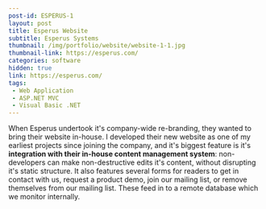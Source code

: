 ```yaml
---
post-id: ESPERUS-1
layout: post
title: Esperus Website
subtitle: Esperus Systems
thumbnail: /img/portfolio/website/website-1-1.jpg
thumbnail-link: https://esperus.com/
categories: software
hidden: true
link: https://esperus.com/
tags:
 - Web Application
 - ASP.NET MVC
 - Visual Basic .NET
---
```


When Esperus undertook it's company-wide re-branding, they wanted to bring their website in-house. I developed their new website as one of my earliest projects since joining the company, and it's biggest feature is it's **integration with their in-house content management system**: non-developers can make non-destructive edits it's content, without disrupting it's static structure. It also features several forms for readers to get in contact with us, request a product demo, join our mailing list, or remove themselves from our mailing list. These feed in to a remote database which we monitor internally.
